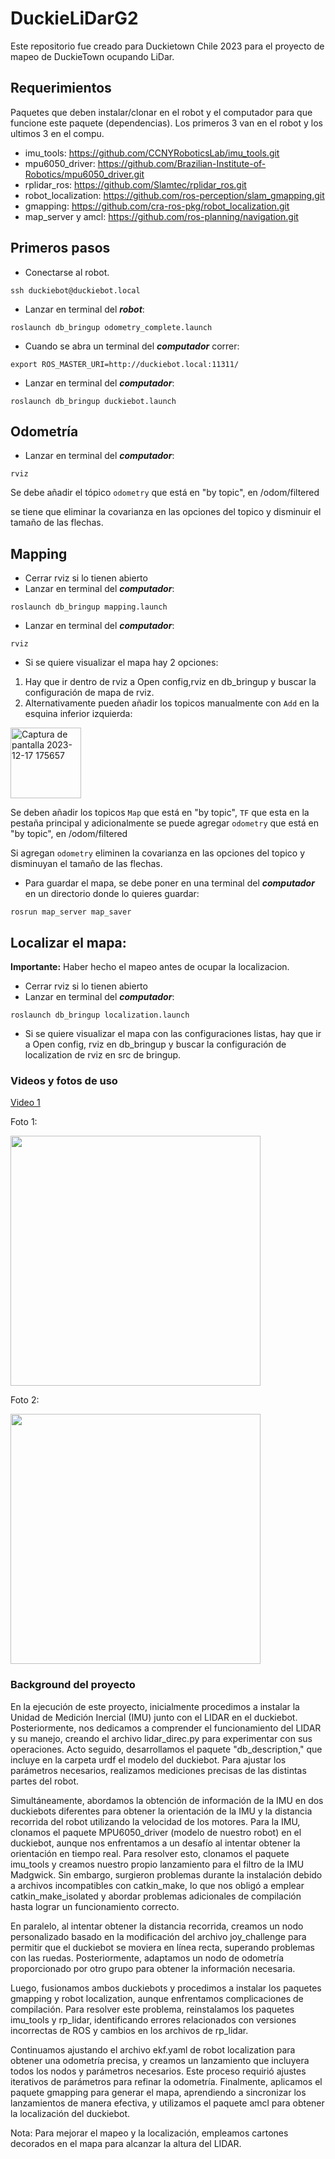 # DuckieLiDarG2
Este repositorio fue creado para Duckietown Chile 2023 para el proyecto de mapeo de DuckieTown ocupando LiDar.

## Requerimientos
Paquetes que deben instalar/clonar en el robot y el computador para que funcione este paquete (dependencias). Los primeros 3 van en el robot y los ultimos 3 en el compu.
- imu_tools: https://github.com/CCNYRoboticsLab/imu_tools.git
- mpu6050_driver: https://github.com/Brazilian-Institute-of-Robotics/mpu6050_driver.git
- rplidar_ros: https://github.com/Slamtec/rplidar_ros.git
- robot_localization: https://github.com/ros-perception/slam_gmapping.git
- gmapping: https://github.com/cra-ros-pkg/robot_localization.git
- map_server y amcl: https://github.com/ros-planning/navigation.git

## Primeros pasos
- Conectarse al robot.
```
ssh duckiebot@duckiebot.local
```
- Lanzar en terminal del **_robot_**: 
```
roslaunch db_bringup odometry_complete.launch
```
- Cuando se abra un terminal del **_computador_** correr:
```
export ROS_MASTER_URI=http://duckiebot.local:11311/
``` 
- Lanzar en terminal del **_computador_**:
```
roslaunch db_bringup duckiebot.launch
```

## Odometría

- Lanzar en terminal del **_computador_**:
```
rviz
```
Se debe añadir el tópico `odometry` que está en "by topic", en /odom/filtered

se tiene que eliminar la covarianza en las opciones del topico y disminuir el tamaño de las flechas.

## Mapping
- Cerrar rviz si lo tienen abierto
- Lanzar en terminal del **_computador_**:
```
roslaunch db_bringup mapping.launch
```
- Lanzar en terminal del **_computador_**:
```
rviz
```
- Si se quiere visualizar el mapa hay 2 opciones:
1. Hay que ir dentro de rviz a Open config,rviz en db_bringup y buscar la configuración de mapa de rviz.
2. Alternativamente pueden añadir los topicos manualmente con `Add` en la esquina inferior izquierda:
<img width="113" alt="Captura de pantalla 2023-12-17 175657" src="https://github.com/3lue4rt/DuckieLiDarG2/assets/142761701/b605cd04-1046-4c1d-a631-956a94081bdb">

Se deben añadir los topicos `Map` que está en "by topic", `TF` que esta en la pestaña principal y adicionalmente se puede agregar `odometry` que está en "by topic", en /odom/filtered

Si agregan `odometry` eliminen la covarianza en las opciones del topico y disminuyan el tamaño de las flechas.

- Para guardar el mapa, se debe poner en una terminal del **_computador_** en un directorio donde lo quieres guardar:
```
rosrun map_server map_saver
```
## Localizar el mapa:
**Importante:** Haber hecho el mapeo antes de ocupar la localizacion.
- Cerrar rviz si lo tienen abierto
- Lanzar en terminal del **_computador_**:
```
roslaunch db_bringup localization.launch
```
- Si se quiere visualizar el mapa con las configuraciones listas, hay que ir a Open config, rviz en db_bringup y buscar la configuración de localization de rviz en src de bringup.

### Videos y fotos de uso
[Video 1](https://youtube.com/shorts/5gO4KQgr8Hc?feature=share)

Foto 1:

<img src="https://github.com/3lue4rt/DuckieLiDarG2/assets/142761701/d7d34ac4-3286-41e4-880a-f19c0fc2b09d" data-canonical-src="https://github.com/3lue4rt/DuckieLiDarG2/assets/142761701/d7d34ac4-3286-41e4-880a-f19c0fc2b09d" width="400" height="400" />

Foto 2:

<img src="https://github.com/3lue4rt/DuckieLiDarG2/assets/142761701/f99b6f09-ca17-47f4-a949-c4ba0c527bcd" data-canonical-src="https://github.com/3lue4rt/DuckieLiDarG2/assets/142761701/f99b6f09-ca17-47f4-a949-c4ba0c527bcd" width="400" height="400" />


### Background del proyecto 

En la ejecución de este proyecto, inicialmente procedimos a instalar la Unidad de Medición Inercial (IMU) junto con el LIDAR en el duckiebot. Posteriormente, nos dedicamos a comprender el funcionamiento del LIDAR y su manejo, creando el archivo lidar_direc.py para experimentar con sus operaciones. Acto seguido, desarrollamos el paquete "db_description," que incluye en la carpeta urdf el modelo del duckiebot. Para ajustar los parámetros necesarios, realizamos mediciones precisas de las distintas partes del robot.

Simultáneamente, abordamos la obtención de información de la IMU en dos duckiebots diferentes para obtener la orientación de la IMU y la distancia recorrida del robot utilizando la velocidad de los motores. Para la IMU, clonamos el paquete MPU6050_driver (modelo de nuestro robot) en el duckiebot, aunque nos enfrentamos a un desafío al intentar obtener la orientación en tiempo real. Para resolver esto, clonamos el paquete imu_tools y creamos nuestro propio lanzamiento para el filtro de la IMU Madgwick. Sin embargo, surgieron problemas durante la instalación debido a archivos incompatibles con catkin_make, lo que nos obligó a emplear catkin_make_isolated y abordar problemas adicionales de compilación hasta lograr un funcionamiento correcto.

En paralelo, al intentar obtener la distancia recorrida, creamos un nodo personalizado basado en la modificación del archivo joy_challenge para permitir que el duckiebot se moviera en línea recta, superando problemas con las ruedas. Posteriormente, adaptamos un nodo de odometría proporcionado por otro grupo para obtener la información necesaria.

Luego, fusionamos ambos duckiebots y procedimos a instalar los paquetes gmapping y robot localization, aunque enfrentamos complicaciones de compilación. Para resolver este problema, reinstalamos los paquetes imu_tools y rp_lidar, identificando errores relacionados con versiones incorrectas de ROS y cambios en los archivos de rp_lidar.

Continuamos ajustando el archivo ekf.yaml de robot localization para obtener una odometría precisa, y creamos un lanzamiento que incluyera todos los nodos y parámetros necesarios. Este proceso requirió ajustes iterativos de parámetros para refinar la odometría. Finalmente, aplicamos el paquete gmapping para generar el mapa, aprendiendo a sincronizar los lanzamientos de manera efectiva, y utilizamos el paquete amcl para obtener la localización del duckiebot.

Nota: Para mejorar el mapeo y la localización, empleamos cartones decorados en el mapa para alcanzar la altura del LIDAR.
